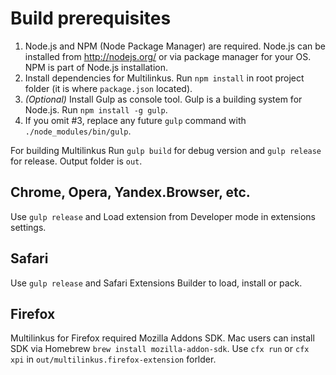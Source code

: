 # Build prerequisites

1. Node.js and NPM (Node Package Manager) are required. Node.js can be installed from http://nodejs.org/ or via package manager for your OS. NPM is part of Node.js installation.
2. Install dependencies for Multilinkus. Run `npm install` in root project folder (it is where `package.json` located).
3. <i>(Optional)</i> Install Gulp as console tool. Gulp is a building system for Node.js. Run `npm install -g gulp`.
4. If you omit #3, replace any future `gulp` command with `./node_modules/bin/gulp`.

For building Multilinkus
Run `gulp build` for debug version and `gulp release` for release. Output folder is `out`.

## Chrome, Opera, Yandex.Browser, etc.
Use `gulp release` and Load extension from Developer mode in extensions settings.

## Safari
Use `gulp release` and Safari Extensions Builder to load, install or pack.

## Firefox
Multilinkus for Firefox required Mozilla Addons SDK. Mac users can install SDK via Homebrew `brew install mozilla-addon-sdk`. Use `cfx run` or `cfx xpi` in `out/multilinkus.firefox-extension` forlder.
